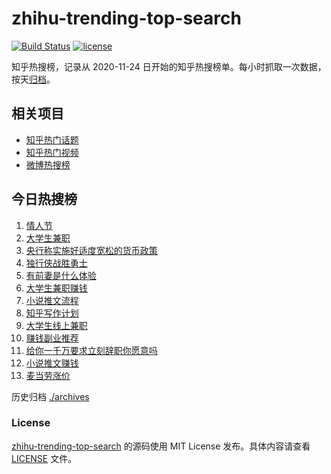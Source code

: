 # zhihu-trending-top-search

[![Build Status](https://github.com/justjavac/zhihu-trending-top-search/workflows/ci/badge.svg?branch=main)](https://github.com/justjavac/zhihu-trending-top-search/actions)
[![license](https://img.shields.io/github/license/justjavac/zhihu-trending-top-search)](https://github.com/justjavac/zhihu-trending-top-search/blob/main/LICENSE)

知乎热搜榜，记录从 2020-11-24 日开始的知乎热搜榜单。每小时抓取一次数据，按天[归档](./archives)。

## 相关项目

- [知乎热门话题](https://github.com/justjavac/zhihu-trending-hot-questions)
- [知乎热门视频](https://github.com/justjavac/zhihu-trending-hot-video)
- [微博热搜榜](https://github.com/justjavac/weibo-trending-hot-search)

## 今日热搜榜

<!-- BEGIN -->
<!-- 最后更新时间 Fri Feb 14 2025 18:10:00 GMT+0800 (China Standard Time) -->

1. [情人节](https://www.zhihu.com/search?q=%E6%83%85%E4%BA%BA%E8%8A%82)
1. [大学生兼职](https://www.zhihu.com/search?q=%E5%A4%A7%E5%AD%A6%E7%94%9F%E5%85%BC%E8%81%8C)
1. [央行称实施好适度宽松的货币政策](https://www.zhihu.com/search?q=%E5%A4%AE%E8%A1%8C%E7%A7%B0%E5%AE%9E%E6%96%BD%E5%A5%BD%E9%80%82%E5%BA%A6%E5%AE%BD%E6%9D%BE%E7%9A%84%E8%B4%A7%E5%B8%81%E6%94%BF%E7%AD%96)
1. [独行侠战胜勇士](https://www.zhihu.com/search?q=%E7%8B%AC%E8%A1%8C%E4%BE%A0%E6%88%98%E8%83%9C%E5%8B%87%E5%A3%AB)
1. [有前妻是什么体验](https://www.zhihu.com/search?q=%E6%9C%89%E5%89%8D%E5%A6%BB%E6%98%AF%E4%BB%80%E4%B9%88%E4%BD%93%E9%AA%8C)
1. [大学生兼职赚钱](https://www.zhihu.com/search?q=%E5%A4%A7%E5%AD%A6%E7%94%9F%E5%85%BC%E8%81%8C%E8%B5%9A%E9%92%B1)
1. [小说推文流程](https://www.zhihu.com/search?q=%E5%B0%8F%E8%AF%B4%E6%8E%A8%E6%96%87%E6%B5%81%E7%A8%8B)
1. [知乎写作计划](https://www.zhihu.com/search?q=%E7%9F%A5%E4%B9%8E%E5%86%99%E4%BD%9C%E8%AE%A1%E5%88%92)
1. [大学生线上兼职](https://www.zhihu.com/search?q=%E5%A4%A7%E5%AD%A6%E7%94%9F%E7%BA%BF%E4%B8%8A%E5%85%BC%E8%81%8C)
1. [赚钱副业推荐](https://www.zhihu.com/search?q=%E8%B5%9A%E9%92%B1%E5%89%AF%E4%B8%9A%E6%8E%A8%E8%8D%90)
1. [给你一千万要求立刻辞职你愿意吗](https://www.zhihu.com/search?q=%E7%BB%99%E4%BD%A0%E4%B8%80%E5%8D%83%E4%B8%87%E8%A6%81%E6%B1%82%E7%AB%8B%E5%88%BB%E8%BE%9E%E8%81%8C%E4%BD%A0%E6%84%BF%E6%84%8F%E5%90%97)
1. [小说推文赚钱](https://www.zhihu.com/search?q=%E5%B0%8F%E8%AF%B4%E6%8E%A8%E6%96%87%E8%B5%9A%E9%92%B1)
1. [麦当劳涨价](https://www.zhihu.com/search?q=%E9%BA%A6%E5%BD%93%E5%8A%B3%E6%B6%A8%E4%BB%B7)

<!-- END -->

历史归档 [./archives](./archives)

### License

[zhihu-trending-top-search](https://github.com/justjavac/zhihu-trending-top-search) 的源码使用 MIT License
发布。具体内容请查看 [LICENSE](./LICENSE) 文件。
